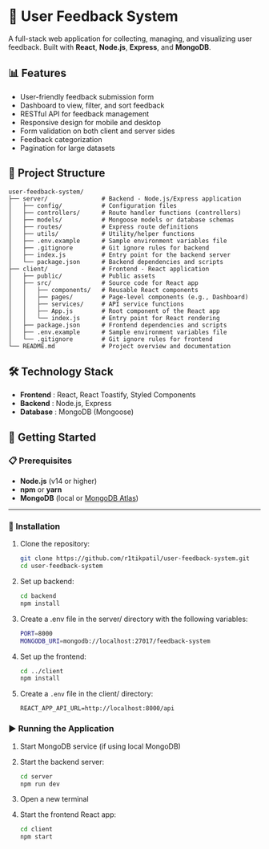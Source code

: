 # 📝 User Feedback System

A full-stack web application for collecting, managing, and visualizing user feedback. Built with **React**, **Node.js**, **Express**, and **MongoDB**.

## 📊 Features

- User-friendly feedback submission form
- Dashboard to view, filter, and sort feedback
- RESTful API for feedback management
- Responsive design for mobile and desktop
- Form validation on both client and server sides
- Feedback categorization
- Pagination for large datasets

## 📁 Project Structure

```
user-feedback-system/
├── server/               # Backend - Node.js/Express application
│   ├── config/           # Configuration files
│   ├── controllers/      # Route handler functions (controllers)
│   ├── models/           # Mongoose models or database schemas
│   ├── routes/           # Express route definitions
│   ├── utils/            # Utility/helper functions
│   ├── .env.example      # Sample environment variables file
│   ├── .gitignore        # Git ignore rules for backend
│   ├── index.js          # Entry point for the backend server
│   └── package.json      # Backend dependencies and scripts
├── client/               # Frontend - React application
│   ├── public/           # Public assets
│   ├── src/              # Source code for React app
│   │   ├── components/   # Reusable React components
│   │   ├── pages/        # Page-level components (e.g., Dashboard)
│   │   ├── services/     # API service functions
│   │   ├── App.js        # Root component of the React app
│   │   └── index.js      # Entry point for React rendering
│   ├── package.json      # Frontend dependencies and scripts
│   ├── .env.example      # Sample environment variables file
│   └── .gitignore        # Git ignore rules for frontend
└── README.md             # Project overview and documentation

```

## 🛠️ Technology Stack

- **Frontend** : React, React Toastify, Styled Components
- **Backend** : Node.js, Express
- **Database** : MongoDB (Mongoose)

## 🚀 Getting Started

### 📋 Prerequisites

- **Node.js** (v14 or higher)
- **npm** or **yarn**
- **MongoDB** (local or [MongoDB Atlas](https://www.mongodb.com/cloud/atlas))

---

### 🔧 Installation

1. Clone the repository:

   ```bash
   git clone https://github.com/r1tikpatil/user-feedback-system.git
   cd user-feedback-system
   ```

2. Set up backend:

   ```bash
   cd backend
   npm install
   ```

3. Create a .env file in the server/ directory with the following variables:

   ```bash
   PORT=8000
   MONGODB_URI=mongodb://localhost:27017/feedback-system
   ```

4. Set up the frontend:

   ```bash
   cd ../client
   npm install
   ```

5. Create a `.env` file in the client/ directory:
   ```
   REACT_APP_API_URL=http://localhost:8000/api
   ```

### ▶️ Running the Application

1. Start MongoDB service (if using local MongoDB)

2. Start the backend server:

   ```bash
   cd server
   npm run dev
   ```

3. Open a new terminal

4. Start the frontend React app:

   ```bash
   cd client
   npm start
   ```
